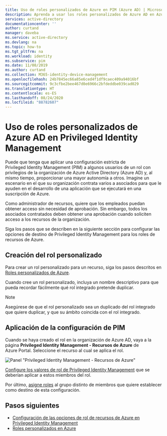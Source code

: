 ```yaml
---
title: Uso de roles personalizados de Azure en PIM (Azure AD) | Microsoft Docs
description: Aprenda a usar los roles personalizados de Azure AD en Azure AD Privileged Identity Management (PIM).
services: active-directory
documentationcenter: ''
author: curtand
manager: daveba
ms.service: active-directory
ms.devlang: na
ms.topic: how-to
ms.tgt_pltfrm: na
ms.workload: identity
ms.subservice: pim
ms.date: 11/08/2019
ms.author: curtand
ms.collection: M365-identity-device-management
ms.openlocfilehash: 24b7845ec66a85e6ced4f1df9caec409a94016bf
ms.sourcegitcommit: 9c3cfbe2bee467d0e6966c2bfdeddbe039cad029
ms.translationtype: HT
ms.contentlocale: es-ES
ms.lasthandoff: 08/24/2020
ms.locfileid: "88782607"
---
```

# <a name="use-azure-custom-roles-in-privileged-identity-management"></a>Uso de roles personalizados de Azure AD en Privileged Identity Management

Puede que tenga que aplicar una configuración estricta de Privileged Identity Management (PIM) a algunos usuarios de un rol con privilegios de la organización de Azure Active Directory (Azure AD) y, al mismo tiempo, proporcionar una mayor autonomía a otros. Imagine un escenario en el que su organización contrata varios a asociados para que le ayuden en el desarrollo de una aplicación que se ejecutará en una suscripción de Azure.

Como administrador de recursos, quiere que los empleados puedan obtener acceso sin necesidad de aprobación. Sin embargo, todos los asociados contratados deben obtener una aprobación cuando soliciten acceso a los recursos de la organización.

Siga los pasos que se describen en la siguiente sección para configurar las opciones de destino de Privileged Identity Management para los roles de recursos de Azure.

## <a name="create-the-custom-role"></a>Creación del rol personalizado

Para crear un rol personalizado para un recurso, siga los pasos descritos en [Roles personalizados de Azure](../../role-based-access-control/custom-roles.md).

Cuando cree un rol personalizado, incluya un nombre descriptivo para que pueda recordar fácilmente qué rol integrado pretende duplicar.

> [!NOTE]
> Asegúrese de que el rol personalizado sea un duplicado del rol integrado que quiere duplicar, y que su ámbito coincida con el rol integrado.

## <a name="apply-pim-settings"></a>Aplicación de la configuración de PIM

Cuando se haya creado el rol en la organización de Azure AD, vaya a la página **Privileged Identity Management - Recursos de Azure** de Azure Portal. Seleccione el recurso al cual se aplica el rol.

![Panel "Privileged Identity Management - Recursos de Azure"](media/pim-resource-roles-custom-role-policy/aadpim-manage-azure-resource-some-there.png)

[Configure los valores de rol de Privileged Identity Management](pim-resource-roles-configure-role-settings.md) que se deberían aplicar a estos miembros del rol.

Por último, [asigne roles](pim-resource-roles-assign-roles.md) al grupo distinto de miembros que quiere establecer como destino de esta configuración.

## <a name="next-steps"></a>Pasos siguientes

- [Configuración de las opciones de rol de recursos de Azure en Privileged Identity Management](pim-resource-roles-configure-role-settings.md)
- [Roles personalizados en Azure](../../role-based-access-control/custom-roles.md)